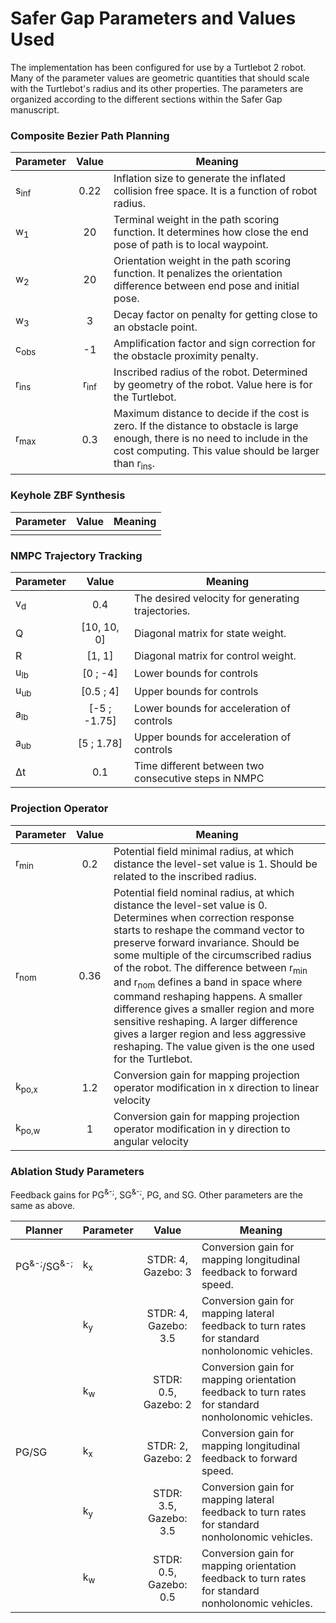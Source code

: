 # Safer Gap Parameters and Values Used

The implementation has been configured for use by a Turtlebot 2 robot. Many of the parameter values are geometric quantities that should scale with the Turtlebot's radius and its other properties. The parameters are organized according to the different sections within the Safer Gap manuscript.

### Composite Bezier Path Planning

| Parameter |        Value      | Meaning |
| --------- | :---------------: | ------- |
| s<sub>inf</sub> | 0.22 | Inflation size to generate the inflated collision free space. It is a function of robot radius. |
| w<sub>1</sub> | 20 | Terminal weight in the path scoring function. It determines how close the end pose of path is to local waypoint. |
| w<sub>2</sub> | 20 | Orientation weight in the path scoring function. It penalizes the orientation difference between end pose and initial pose.  |
| w<sub>3</sub> | 3 | Decay factor on penalty for getting close to an obstacle point. |
| c<sub>obs</sub> | -1 | Amplification factor and sign correction for the obstacle proximity penalty. |
| r<sub>ins</sub> | r<sub>inf</sub> | Inscribed radius of the robot. Determined by geometry of the robot. Value here is for the Turtlebot. |
| r<sub>max</sub> | 0.3 | Maximum distance to decide if the cost is zero. If the distance to obstacle is large enough, there is no need to include in the cost computing. This value should be larger than r<sub>ins</sub>. |

### Keyhole ZBF Synthesis
| Parameter |        Value      | Meaning |
| --------- | :---------------: | ------- |
|  |  |  |

### NMPC Trajectory Tracking

| Parameter |        Value      | Meaning |
| --------- | :---------------: | ------- |
| v<sub>d</sub> | 0.4 | The desired velocity for generating trajectories. |
| Q | [10, 10, 0] | Diagonal matrix for state weight. |
| R | [1, 1] | Diagonal matrix for control weight. |
| u<sub>lb</sub> | [0 ; -4] | Lower bounds for controls |
| u<sub>ub</sub> | [0.5 ; 4] | Upper bounds for controls |
| a<sub>lb</sub> | [-5 ; -1.75] | Lower bounds for acceleration of controls |
| a<sub>ub</sub> | [5 ; 1.78] | Upper bounds for acceleration of controls |
| &Delta;t | 0.1 | Time different between two consecutive steps in NMPC |

### Projection Operator

| Parameter |        Value      | Meaning |
| --------- | :---------------: | ------- |
| r<sub>min</sub> | 0.2 | Potential field minimal radius, at which distance the level-set value is 1. Should be related to the inscribed radius. |
| r<sub>nom</sub> | 0.36 | Potential field nominal radius, at which distance the level-set value is 0. Determines when correction response starts to reshape the command vector to preserve forward invariance. Should be some multiple of the circumscribed radius of the robot. The difference between r<sub>min</sub> and r<sub>nom</sub> defines a band in space where command reshaping happens. A smaller difference gives a smaller region and more sensitive reshaping.  A larger difference gives a larger region and less aggressive reshaping. The value given is the one used for the Turtlebot. |
| k<sub>po,x</sub> | 1.2 | Conversion gain for mapping projection operator modification in x direction to linear velocity |
| k<sub>po,w</sub> | 1 | Conversion gain for mapping projection operator modification in y direction to angular velocity |

### Ablation Study Parameters

Feedback gains for PG<sup>&-;</sup>, SG<sup>&-;</sup>, PG, and SG. Other parameters are the same as above.

| Planner | Parameter |        Value      | Meaning |
| ------- | --------- | :---------------: | ------- |
| PG<sup>&-;</sup>/SG<sup>&-;</sup> | k<sub>x</sub> | STDR: 4, Gazebo: 3 | Conversion gain for mapping longitudinal feedback to forward speed. |
|  | k<sub>y</sub> | STDR: 4, Gazebo: 3.5 | Conversion gain for mapping lateral feedback to turn rates for standard nonholonomic vehicles. |
|  | k<sub>w</sub> | STDR: 0.5, Gazebo: 2 | Conversion gain for mapping orientation feedback to turn rates for standard nonholonomic vehicles. |
| PG/SG | k<sub>x</sub> | STDR: 2, Gazebo: 2 | Conversion gain for mapping longitudinal feedback to forward speed. |
|  | k<sub>y</sub> | STDR: 3.5, Gazebo: 3.5 | Conversion gain for mapping lateral feedback to turn rates for standard nonholonomic vehicles. |
|  | k<sub>w</sub> | STDR: 0.5, Gazebo: 0.5 | Conversion gain for mapping orientation feedback to turn rates for standard nonholonomic vehicles. |
